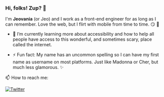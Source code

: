 ### Hi, folks! Zup? 👋 

I'm **Jeovania** (or Jeo) and I work as a front-end engineer for as long as I can remember. Love the web, but I flirt with mobile from time to time. 😏 📱


- 🌱  I’m currently learning more about accessibility and how to help all people have access to this wonderful, and sometimes scary, place called the internet.

- ⚡  Fun fact: My name has an uncommon spelling so I can have my first name as username on most platforms. Just like Madonna or Cher, but much less glamorous. ✨

📫 How to reach me: 

[![Twitter](https://img.shields.io/twitter/url/https/twitter.com/cloudposse.svg?style=social&label=Follow%20%40jeoabreu)](https://twitter.com/jeoabreu)
